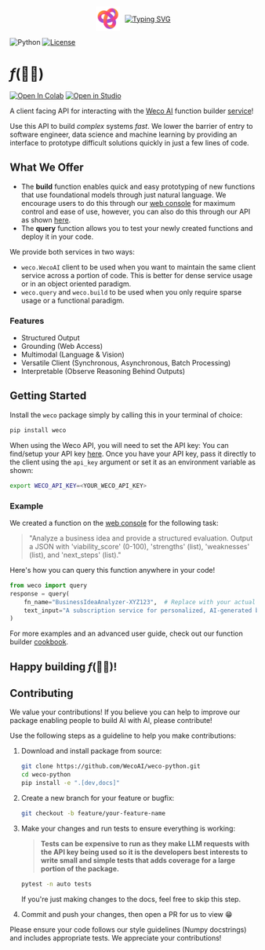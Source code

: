 <div align="center" style="display: flex; align-items: center; justify-content: center;">
  <img src=".overrides/.icons/custom/weco.svg" alt="Weco AI" style="height: 50px; margin-right: 10px;">
  <a href="https://git.io/typing-svg"><img src="https://readme-typing-svg.demolab.com?font=Georgia&size=32&duration=4000&pause=400&color=FD4578&vCenter=true&multiline=false&width=200&height=50&lines=Weco+Client" alt="Typing SVG" /></a>
</div>

![Python](https://img.shields.io/badge/Python-3.10.14-blue)
[![License](https://img.shields.io/badge/License-MIT-green.svg)](https://opensource.org/licenses/MIT)

# $f$(👷‍♂️)

<a href="https://colab.research.google.com/github/WecoAI/weco-python/blob/main/examples/cookbook.ipynb" target="_parent"><img src="https://colab.research.google.com/assets/colab-badge.svg" alt="Open In Colab" width=110 height=20/></a>
<a target="_blank" href="https://lightning.ai/new?repo_url=https%3A%2F%2Fgithub.com%2FWecoAI%2Fweco-python%2Fblob%2Fmain%2Fexamples%2Fcookbook.ipynb"><img src="https://pl-bolts-doc-images.s3.us-east-2.amazonaws.com/app-2/studio-badge.svg" alt="Open in Studio" width=100 height=20/></a>

A client facing API for interacting with the [Weco AI](https://www.weco.ai/) function builder [service](https://www.aifunction.com)!

Use this API to build *complex* systems *fast*. We lower the barrier of entry to software engineer, data science and machine learning by providing an interface to prototype difficult solutions quickly in just a few lines of code.

## What We Offer

- The **build** function enables quick and easy prototyping of new functions that use foundational models through just natural language. We encourage users to do this through our [web console](https://www.aifunction.com) for maximum control and ease of use, however, you can also do this through our API as shown [here](examples/cookbook.ipynb).
- The **query** function allows you to test your newly created functions and deploy it in your code.

We provide both services in two ways:
- `weco.WecoAI` client to be used when you want to maintain the same client service across a portion of code. This is better for dense service usage or in an object oriented paradigm.
- `weco.query` and `weco.build` to be used when you only require sparse usage or a functional paradigm.

### Features
- Structured Output
- Grounding (Web Access)
- Multimodal (Language & Vision)
- Versatile Client (Synchronous, Asynchronous, Batch Processing)
- Interpretable (Observe Reasoning Behind Outputs)

## Getting Started

Install the `weco` package simply by calling this in your terminal of choice:
```bash
pip install weco
```

When using the Weco API, you will need to set the API key:
You can find/setup your API key [here](https://www.aifunction.com/account/api-keys). Once you have your API key, pass it directly to the client using the `api_key` argument or set it as an environment variable as shown:
```bash
export WECO_API_KEY=<YOUR_WECO_API_KEY>
```

### Example

We created a function on the [web console](https://www.aifunction.com) for the following task:
> "Analyze a business idea and provide a structured evaluation. Output a JSON with 'viability_score' (0-100), 'strengths' (list), 'weaknesses' (list), and 'next_steps' (list)."

Here's how you can query this function anywhere in your code!
```python
from weco import query
response = query(
    fn_name="BusinessIdeaAnalyzer-XYZ123",  # Replace with your actual function name
    text_input="A subscription service for personalized, AI-generated bedtime stories for children."
)
```
For more examples and an advanced user guide, check out our function builder [cookbook](examples/cookbook.ipynb).

## Happy building $f$(👷‍♂️)!

## Contributing

We value your contributions! If you believe you can help to improve our package enabling people to build AI with AI, please contribute!

Use the following steps as a guideline to help you make contributions:

1. Download and install package from source:
   ```bash
   git clone https://github.com/WecoAI/weco-python.git
   cd weco-python
   pip install -e ".[dev,docs]"
   ```

2. Create a new branch for your feature or bugfix:
   ```bash
   git checkout -b feature/your-feature-name
   ```

3. Make your changes and run tests to ensure everything is working:
   
   > **Tests can be expensive to run as they make LLM requests with the API key being used so it is the developers best interests to write small and simple tests that adds coverage for a large portion of the package.**
   
   ```bash
   pytest -n auto tests
   ```
   If you're just making changes to the docs, feel free to skip this step.

4. Commit and push your changes, then open a PR for us to view 😁

Please ensure your code follows our style guidelines (Numpy docstrings) and includes appropriate tests. We appreciate your contributions!
